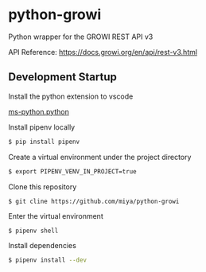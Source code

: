 # python-growi

Python wrapper for the GROWI REST API v3

API Reference: https://docs.growi.org/en/api/rest-v3.html

## Development Startup

Install the python extension to vscode

[ms-python.python](https://marketplace.visualstudio.com/items?itemName=ms-python.python)

Install pipenv locally
```bash
$ pip install pipenv
```

Create a virtual environment under the project directory
```bash
$ export PIPENV_VENV_IN_PROJECT=true
```

Clone this repository
```bash
$ git cline https://github.com/miya/python-growi
```

Enter the virtual environment
```
$ pipenv shell
```

Install dependencies
```bash
$ pipenv install --dev
```